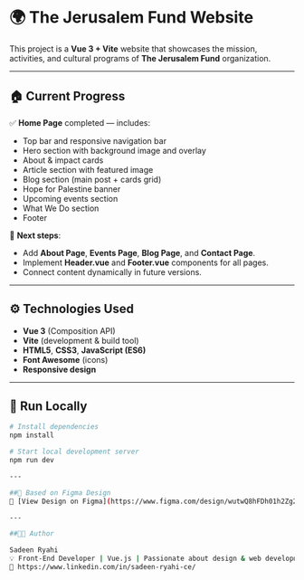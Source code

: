 # 🌍 The Jerusalem Fund Website

This project is a **Vue 3 + Vite** website that showcases the mission, activities, and cultural programs of **The Jerusalem Fund** organization.

---

## 🏠 Current Progress
✅ **Home Page** completed — includes:
- Top bar and responsive navigation bar  
- Hero section with background image and overlay  
- About & impact cards  
- Article section with featured image  
- Blog section (main post + cards grid)  
- Hope for Palestine banner  
- Upcoming events section  
- What We Do section  
- Footer  

🚧 **Next steps**:
- Add **About Page**, **Events Page**, **Blog Page**, and **Contact Page**.  
- Implement **Header.vue** and **Footer.vue** components for all pages.  
- Connect content dynamically in future versions.

---

## ⚙️ Technologies Used
- **Vue 3** (Composition API)
- **Vite** (development & build tool)
- **HTML5**, **CSS3**, **JavaScript (ES6)**
- **Font Awesome** (icons)
- **Responsive design**

---

## 🚀 Run Locally

```bash
# Install dependencies
npm install

# Start local development server
npm run dev

---

##🎨 Based on Figma Design  
🔗 [View Design on Figma](https://www.figma.com/design/wutwQ8hFDh01h2Zg2NeeGQ/The-Jerusalem-Fund)

---

##👩‍💻 Author

Sadeen Ryahi
💡 Front-End Developer | Vue.js | Passionate about design & web development
🔗 https://www.linkedin.com/in/sadeen-ryahi-ce/